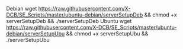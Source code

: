 Debian
wget https://raw.githubusercontent.com/X-DCB/SE_Scripts/master/ubuntu-debian/serverSetupDeb && chmod +x serverSetupDeb && ./serverSetupDeb
Ubuntu
wget https://raw.githubusercontent.com/X-DCB/SE_Scripts/master/ubuntu-debian/serverSetupUbu && chmod +x serverSetupUbu && ./serverSetupUbu
